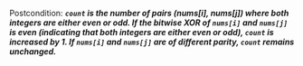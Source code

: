 Postcondition: ***`count` is the number of pairs (nums[i], nums[j]) where both integers are either even or odd. If the bitwise XOR of `nums[i]` and `nums[j]` is even (indicating that both integers are either even or odd), `count` is increased by 1. If `nums[i]` and `nums[j]` are of different parity, `count` remains unchanged.***